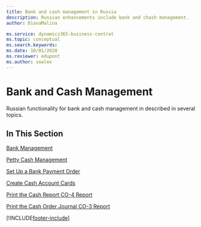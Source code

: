 ```yaml
---
title: Bank and cash management in Russia
description: Russian enhancements include bank and chash management.
author: DianaMalina

ms.service: dynamics365-business-central
ms.topic: conceptual
ms.search.keywords:
ms.date: 10/01/2020
ms.reviewer: edupont
ms.author: soalex
---
```


# Bank and Cash Management

Russian functionality for bank and cash management in described in several topics.

## In This Section 

[Bank Management](Bank-Management.md)

[Petty Cash Management](Petty-Cash-Management.md)

[Set Up a Bank Payment Order](How-to-Set-Up-a-Bank-Payment-Order.md)

[Create Cash Account Cards](How-to-Create-Cash-Account-Cards.md)

[Print the Cash Report CO-4 Report](How-to-Print-the-Cash-Report-CO-4-Report.md)

[Print the Cash Order Journal CO-3 Report](How-to-Print-the-Cash-Order-Journal-CO-3-Report.md)


[!INCLUDE[footer-include](../../includes/footer-banner.md)]